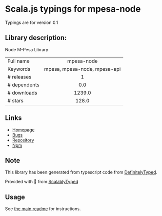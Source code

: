 
# Scala.js typings for mpesa-node

Typings are for version 0.1

## Library description:
Node M-Pesa Library

|                    |                 |
| ------------------ | :-------------: |
| Full name          | mpesa-node |
| Keywords           | mpesa, mpesa-node, mpesa-api |
| # releases         | 1 |
| # dependents       | 0.0 |
| # downloads        | 1239.0 |
| # stars            | 128.0 |

## Links
- [Homepage](https://github.com/safaricom/mpesa-node-library#readme)
- [Bugs](https://github.com/safaricom/mpesa-node-library/issues)
- [Repository](https://github.com/safaricom/mpesa-node-library)
- [Npm](https://www.npmjs.com/package/mpesa-node)
    


## Note
This library has been generated from typescript code from [DefinitelyTyped](https://definitelytyped.org).

Provided with :purple_heart: from [ScalablyTyped](https://github.com/oyvindberg/ScalablyTyped)

## Usage
See [the main readme](../../readme.md) for instructions.


